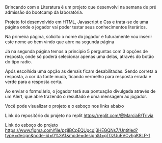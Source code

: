 Brincando com a Literatura é um projeto que desenvolvi na semana de pré admissão do bootcamp da laboratória.

Projeto foi desenvolvido em HTML, Javascript e Css e trata-se de uma página onde o jogador vai poder testar seus conhecimentos literários.

Na primeira página, solicito o nome do jogador e futuramente vou inserir este nome ao bem vindo que abre na segunda página

Já na segunda página temos a principio 5 perguntas com 3 opções de resposta, onde só poderá selecionar apenas uma delas, através do botão do tipo radio.

Após escolhida uma opção as demais ficam desabilitadas. 
Sendo correta a resposta, a cor da fonte muda, ficando vermelho para resposta errada e verde para a resposta certa.

Ao enviar o formulário, o jogador terá sua pontuação divulgada através de um Alert, que abre trazendo o resultado e uma mensagem ao jogador.

Você pode visualizar o projeto e o esboço nos links abaixo

Link do repositório do projeto no replit
https://replit.com/@MarciaB/Trivia

Link do esboço do projeto
https://www.figma.com/file/pzjIBCpEQUpcgj3HEGQNs7/Untitled?type=design&node-id=0%3A1&mode=design&t=gT0zUuEVCvhgK8LP-1
